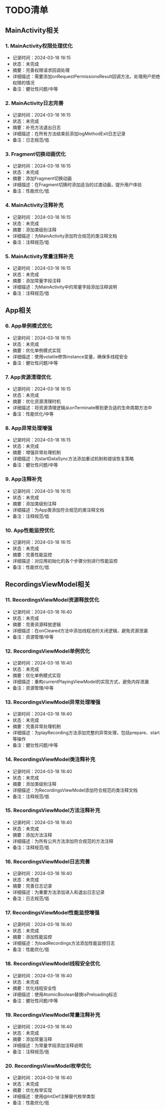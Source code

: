 # TODO清单

## MainActivity相关

### 1. MainActivity权限处理优化
- 记录时间：2024-03-18 16:15
- 状态：未完成
- 摘要：完善权限请求回调处理
- 详细描述：需要添加onRequestPermissionsResult回调方法，处理用户拒绝权限的情况
- 备注：健壮性问题/中等

### 2. MainActivity日志完善
- 记录时间：2024-03-18 16:15
- 状态：未完成
- 摘要：补充方法退出日志
- 详细描述：在所有方法结束前添加logMethodExit日志记录
- 备注：日志规范/低

### 3. Fragment切换动画优化
- 记录时间：2024-03-18 16:15
- 状态：未完成
- 摘要：添加Fragment切换动画
- 详细描述：在Fragment切换时添加适当的过渡动画，提升用户体验
- 备注：性能优化/低

### 4. MainActivity注释补充
- 记录时间：2024-03-18 16:15
- 状态：未完成
- 摘要：添加类级别注释
- 详细描述：为MainActivity添加符合规范的类注释文档
- 备注：注释规范/低

### 5. MainActivity常量注释补充
- 记录时间：2024-03-18 16:15
- 状态：未完成
- 摘要：添加常量字段注释
- 详细描述：为MainActivity中的常量字段添加注释说明
- 备注：注释规范/低

## App相关

### 6. App单例模式优化
- 记录时间：2024-03-18 16:15
- 状态：未完成
- 摘要：优化单例模式实现
- 详细描述：使用volatile修饰instance变量，确保多线程安全
- 备注：健壮性问题/中等

### 7. App资源清理优化
- 记录时间：2024-03-18 16:15
- 状态：未完成
- 摘要：优化资源清理时机
- 详细描述：将资源清理逻辑从onTerminate移到更合适的生命周期方法中
- 备注：性能优化/中等

### 8. App异常处理增强
- 记录时间：2024-03-18 16:15
- 状态：未完成
- 摘要：增强异常处理机制
- 详细描述：为startDataSync方法添加重试机制和错误恢复策略
- 备注：健壮性问题/中等

### 9. App注释补充
- 记录时间：2024-03-18 16:15
- 状态：未完成
- 摘要：添加类级别注释
- 详细描述：为App类添加符合规范的类注释文档
- 备注：注释规范/低

### 10. App性能监控优化
- 记录时间：2024-03-18 16:15
- 状态：未完成
- 摘要：完善性能监控
- 详细描述：对应用初始化的各个步骤分别进行性能监控
- 备注：性能优化/低

## RecordingsViewModel相关

### 11. RecordingsViewModel资源释放优化
- 记录时间：2024-03-18 16:40
- 状态：未完成
- 摘要：完善资源释放逻辑
- 详细描述：在onCleared方法中添加线程池的关闭逻辑，避免资源泄漏
- 备注：资源管理/中等

### 12. RecordingsViewModel单例优化
- 记录时间：2024-03-18 16:40
- 状态：未完成
- 摘要：优化单例模式实现
- 详细描述：重构currentPlayingViewModel的实现方式，避免内存泄漏
- 备注：资源管理/中等

### 13. RecordingsViewModel异常处理增强
- 记录时间：2024-03-18 16:40
- 状态：未完成
- 摘要：完善异常处理机制
- 详细描述：为playRecording方法添加完整的异常处理，包括prepare、start等操作
- 备注：健壮性问题/中等

### 14. RecordingsViewModel类注释补充
- 记录时间：2024-03-18 16:40
- 状态：未完成
- 摘要：添加类级别注释
- 详细描述：为RecordingsViewModel添加符合规范的类注释文档
- 备注：注释规范/低

### 15. RecordingsViewModel方法注释补充
- 记录时间：2024-03-18 16:40
- 状态：未完成
- 摘要：添加方法注释
- 详细描述：为所有公共方法添加符合规范的方法注释
- 备注：注释规范/低

### 16. RecordingsViewModel日志完善
- 记录时间：2024-03-18 16:40
- 状态：未完成
- 摘要：完善日志记录
- 详细描述：为重要方法添加进入和退出日志记录
- 备注：日志规范/低

### 17. RecordingsViewModel性能监控增强
- 记录时间：2024-03-18 16:40
- 状态：未完成
- 摘要：添加性能监控
- 详细描述：为loadRecordings方法添加性能监控日志
- 备注：性能优化/低

### 18. RecordingsViewModel线程安全优化
- 记录时间：2024-03-18 16:40
- 状态：未完成
- 摘要：优化线程安全性
- 详细描述：使用AtomicBoolean替换isPreloading标志
- 备注：健壮性问题/中等

### 19. RecordingsViewModel常量注释补充
- 记录时间：2024-03-18 16:40
- 状态：未完成
- 摘要：添加常量注释
- 详细描述：为常量字段添加注释说明
- 备注：注释规范/低

### 20. RecordingsViewModel枚举优化
- 记录时间：2024-03-18 16:40
- 状态：未完成
- 摘要：优化枚举实现
- 详细描述：使用@IntDef注解替代枚举类型
- 备注：性能优化/低 